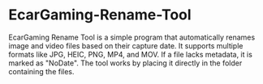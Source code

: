 # EcarGaming-Rename-Tool
EcarGaming Rename Tool is a simple program that automatically renames image and video files based on their capture date. It supports multiple formats like JPG, HEIC, PNG, MP4, and MOV. If a file lacks metadata, it is marked as "NoDate". The tool works by placing it directly in the folder containing the files.
